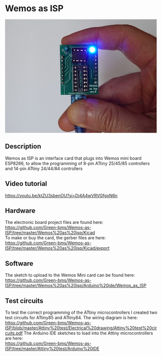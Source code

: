 # Wemos as ISP

![alt-text](https://github.com/Green-bms/Wemos-as-ISP/blob/master/Pictures/Wemos_as_isp_1.JPG) <br>

## Description

Wemos as ISP is an interface card that plugs into Wemos mini board ESP8266, to allow the programming of 8-pin ATtiny 25/45/85 controllers and 14-pin ATtiny 24/44/84 controllers

## Video tutorial
https://youtu.be/ktZU3sbenOU?si=Dj4A4wVRVGfgxN6n <br>

## Hardware
The electronic board project files are found here: <br>
https://github.com/Green-bms/Wemos-as-ISP/tree/master/Wemos%20as%20isp/Kicad <br>
To make or buy the card, the gerber files are here: <br>
https://github.com/Green-bms/Wemos-as-ISP/tree/master/Wemos%20as%20isp/Kicad/export <br>

## Software
The sketch to upload to the Wemos Mini card can be found here: <br>
https://github.com/Green-bms/Wemos-as-ISP/tree/master/Wemos%20as%20isp/Arduino%20ide/Wemos_as_ISP

## Test circuits
To test the correct programming of the ATtiny microcontrollers I created two test circuits for ATtiny85 and ATtiny84.
The wiring diagram is here: <br>
https://github.com/Green-bms/Wemos-as-ISP/blob/master/Attiny%20test/Electrical%20drawing/Attiny%20test%20circuits.pdf
The Arduino IDE sketches to load into the Attiny microcontrollers are here: <br>
https://github.com/Green-bms/Wemos-as-ISP/tree/master/Attiny%20test/Arduino%20IDE <br>

